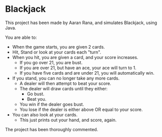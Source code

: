 # Blackjack

This project has been made by Aaran Rana, and simulates Blackjack, using Java.

You are able to:

- When the game starts, you are given 2 cards.
- Hit, Stand or look at your cards each "turn".
- When you hit, you are given a card, and your score increases.
    - If you go over 21, you are bust.
    - If you are over 21, but have an ace, your ace will turn to 1.
    - If you have five cards and are under 21, you will automatically win.
- If you stand, you can no longer take any more cards.
    - A dealer will then attempt to beat your score.
    - The dealer will draw cards until they either:
        - Go bust.
        - Beat you.
    - You win if the dealer goes bust.
    - You lose if the dealer is either above OR equal to your score.
- You can also look at your cards.
    - This just prints out your hand, and score, again.

The project has been thoroughly commented.

